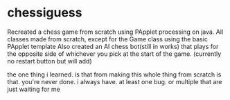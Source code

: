 # chessiguess
Recreated a chess game from scratch using PApplet processing on java. 
All classes made from scratch, except for the Game class using the basic PApplet template
Also created an AI chess bot(still in works) that plays for the opposite side of whichever you pick at the start of the game.
(currently no restart button but will add)


the one thing i learned. is that from making this whole thing from scratch is that. you're never done. i always have. at least one bug. or multiple that are just waiting for me
